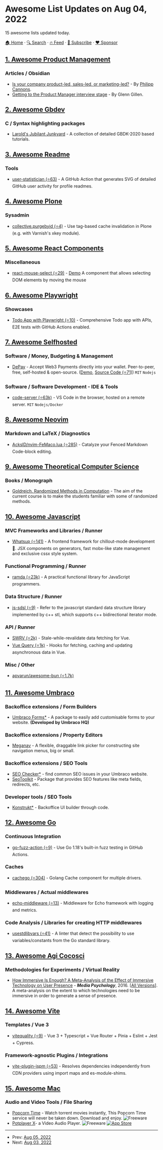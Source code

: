 # Awesome List Updates on Aug 04, 2022

15 awesome lists updated today.

[🏠 Home](/README.md) · [🔍 Search](https://www.trackawesomelist.com/search/) · [🔥 Feed](https://www.trackawesomelist.com/rss.xml) · [📮 Subscribe](https://trackawesomelist.us17.list-manage.com/subscribe?u=d2f0117aa829c83a63ec63c2f&id=36a103854c) · [❤️  Sponsor](https://github.com/sponsors/theowenyoung)



## [1. Awesome Product Management](/content/dend/awesome-product-management/README.md)

### Articles / Obsidian

*   [Is your company product-led, sales-led, or marketing-led?](https://philippcannons.com/is-your-company-product-led-sales-led-or-marketing-led/) - By [Philipp Cannons](https://philippcannons.com).
*   [Getting to the Product Manager interview stage](https://glenngillen.com/getting-the-pm-interview/) - By Glenn Gillen.

## [2. Awesome Gbdev](/content/gbdev/awesome-gbdev/README.md)

### C / Syntax highlighting packages

*   [Larold's Jubilant Junkyard](https://laroldsjubilantjunkyard.com/tutorials/) - A collection of detailed GBDK-2020 based tutorials.

## [3. Awesome Readme](/content/matiassingers/awesome-readme/README.md)

### Tools

*   [user-statistician (⭐63)](https://github.com/cicirello/user-statistician) - A GitHub Action that generates SVG of detailed GitHub user activity for profile readmes.

## [4. Awesome Plone](/content/collective/awesome-plone/README.md)

### Sysadmin

*   [collective.purgebyid (⭐4)](https://github.com/collective/collective.purgebyid) - Use tag-based cache invalidation in Plone (e.g. with Varnish's xkey module).

## [5. Awesome React Components](/content/brillout/awesome-react-components/README.md)

### Miscellaneous

*   [react-mouse-select (⭐29)](https://github.com/andreizanik/react-mouse-select) - [Demo](https://andreizanik.github.io/react-mouse-select/) A component that allows selecting DOM elements by moving the mouse

## [6. Awesome Playwright](/content/mxschmitt/awesome-playwright/README.md)

### Showcases

*   [Todo App with Playwright (⭐10)](https://github.com/burakkantarci/playwright-todo-app) - Comprehensive Todo app with APIs, E2E tests with GitHub Actions enabled.

## [7. Awesome Selfhosted](/content/awesome-selfhosted/awesome-selfhosted/README.md)

### Software / Money, Budgeting & Management

*   [DePay](https://depay.com) - Accept Web3 Payments directly into your wallet. Peer-to-peer, free, self-hosted & open-source. ([Demo](https://depay.com/products/payments), [Source Code (⭐71)](https://github.com/depayfi/widgets)) `MIT` `Nodejs`

### Software / Software Development - IDE & Tools

*   [code-server (⭐63k)](https://github.com/coder/code-server) - VS Code in the browser, hosted on a remote server. `MIT` `Nodejs/Docker`

## [8. Awesome Neovim](/content/rockerBOO/awesome-neovim/README.md)

### Markdown and LaTeX / Diagnostics

*   [AckslD/nvim-FeMaco.lua (⭐285)](https://github.com/AckslD/nvim-FeMaco.lua) - Catalyze your Fenced Markdown Code-block editing.

## [9. Awesome Theoretical Computer Science](/content/mostafatouny/awesome-theoretical-computer-science/README.md)

### Books / Monograph

*   [Goldreich. Randomized Methods in Computation](http://www.wisdom.weizmann.ac.il/~oded/rnd.html) - The aim of the current course is to make the students familiar with some of randomized methods.

## [10. Awesome Javascript](/content/sorrycc/awesome-javascript/README.md)

### MVC Frameworks and Libraries / Runner

*   [Whatsup (⭐141)](https://github.com/whatsup/whatsup) - A frontend framework for chillout-mode development 🥤. JSX components on generators, fast mobx-like state management and exclusive cssx style system.

### Functional Programming / Runner

*   [ramda (⭐23k)](https://github.com/ramda/ramda) - A practical functional library for JavaScript programmers.

### Data Structure / Runner

*   [js-sdsl (⭐9)](https://github.com/zly201/js-sdsl) - Refer to the javascript standard data structure library implemented by c++ stl, which supports c++ bidirectional iterator mode.

### API / Runner

*   [SWRV (⭐2k)](https://github.com/Kong/swrv) - Stale-while-revalidate data fetching for Vue.
*   [Vue Query (⭐1k)](https://github.com/DamianOsipiuk/vue-query) - Hooks for fetching, caching and updating asynchronous data in Vue.

### Misc / Other

*   [apvarun/awesome-bun (⭐1.7k)](https://github.com/apvarun/awesome-bun)

## [11. Awesome Umbraco](/content/umbraco-community/awesome-umbraco/README.md)

### Backoffice extensions / Form Builders

*   [Umbraco Forms\*](https://umbraco.com/products/umbraco-forms/) - A package to easily add customisable forms to your website. **(Developed by Umbraco HQ)**

### Backoffice extensions / Property Editors

*   [Meganav](https://our.umbraco.com/packages/website-utilities/meganav/) - A flexible, draggable link picker for constructing site navigation menus, big or small.

### Backoffice extensions / SEO Tools

*   [SEO Checker\*](https://soetemansoftware.nl/seo-checker) - find common SEO issues in your Umbraco website.
*   [SeoToolkit](https://our.umbraco.com/packages/backoffice-extensions/seotoolkit/) - Package that provides SEO features like meta fields, redirects, etc.

### Developer tools / SEO Tools

*   [Konstrukt\*](https://our.umbraco.com/packages/backoffice-extensions/konstrukt/) - Backoffice UI builder through code.

## [12. Awesome Go](/content/avelino/awesome-go/README.md)

### Continuous Integration

*   [go-fuzz-action (⭐9)](https://github.com/jidicula/go-fuzz-action) - Use Go 1.18's built-in fuzz testing in GitHub Actions.

### Caches

*   [cachego (⭐304)](https://github.com/faabiosr/cachego) - Golang Cache component for multiple drivers.

### Middlewares / Actual middlewares

*   [echo-middleware (⭐13)](https://github.com/faabiosr/echo-middleware) - Middleware for Echo framework with logging and metrics.

### Code Analysis / Libraries for creating HTTP middlewares

*   [usestdlibvars (⭐41)](https://github.com/sashamelentyev/usestdlibvars) - A linter that detect the possibility to use variables/constants from the Go standard library.

## [13. Awesome Agi Cocosci](/content/YuzheSHI/awesome-agi-cocosci/README.md)

### Methodologies for Experiments / Virtual Reality

*   [How Immersive Is Enough? A Meta-Analysis of the Effect of Immersive Technology on User Presence](https://stanfordvr.com/mm/2015/cummings-mp-how-immersive.pdf) - ***Media Psychology***, 2016. \[[All Versions](https://scholar.google.com/scholar?cluster=9218122072360464558\&hl=en\&as_sdt=0,5)]. A meta-analysis on the extent to which technologies need to be immersive in order to generate a sense of presence.

## [14. Awesome Vite](/content/vitejs/awesome-vite/README.md)

### Templates / Vue 3

*   [vitequality (⭐9)](https://github.com/cstuncsik/vitequality) - Vue 3 + Typescript + Vue Router + Pinia + Eslint + Jest + Cypress.

### Framework-agnostic Plugins / Integrations

*   [vite-plugin-jspm (⭐53)](https://github.com/jspm/vite-plugin-jspm) - Resolves dependencies independently from CDN providers using import maps and es-module-shims.

## [15. Awesome Mac](/content/jaywcjlove/awesome-mac/README.md)

### Audio and Video Tools / File Sharing

*   [Popcorn Time](https://popcorntime.co/) - Watch torrent movies instantly, This Popcorn Time service will never be taken down. Download and enjoy. ![Freeware](https://jaywcjlove.github.io/sb/ico/min-free.svg "Freeware")
*   [Potplayer X](https://okaapps.com/product/1612400976)- a Video Audio Player. ![Freeware](https://jaywcjlove.github.io/sb/ico/min-free.svg "Freeware") [![App Store](https://jaywcjlove.github.io/sb/ico/min-app-store.svg "App Store Software")](https://apps.apple.com/cn/app/potplayer-x-%E9%9F%B3%E8%A7%86%E9%A2%91%E6%92%AD%E6%94%BE%E5%99%A8/id1612400976?mt=12)

---

- Prev: [Aug 05, 2022](/content/2022/08/05/README.md)
- Next: [Aug 03, 2022](/content/2022/08/03/README.md)